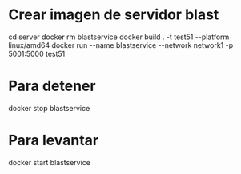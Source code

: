 # Crear imagen de servidor blast
cd server
docker rm blastservice
docker build . -t test51 --platform linux/amd64
docker run --name blastservice --network network1 -p 5001:5000 test51

# Para detener 

docker stop blastservice

# Para levantar 

docker start blastservice

